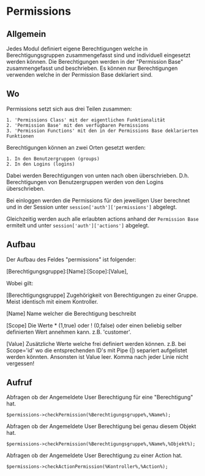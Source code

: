 # Permissions

## Allgemein
Jedes Modul definiert eigene Berechtigungen welche in Berechtigungsgruppen zusammengefasst sind und individuell eingesetzt werden können.
Die Berechtigungen werden in der "Permission Base" zusammengefasst und beschrieben. Es können nur Berechtigungen verwenden welche in der Permission Base deklariert sind.

## Wo
Permissions setzt sich aus drei Teilen zusammen:

    1. 'Permissions Class' mit der eigentlichen Funktionalität
    2. 'Permission Base' mit den verfügbaren Permissions
    3. 'Permission Functions' mit den in der Permissions Base deklarierten Funktionen

Berechtigungen können an zwei Orten gesetzt werden:

    1. In den Benutzergruppen (groups)
    2. In den Logins (logins)
    
Dabei werden Berechtigungen von unten nach oben überschrieben. D.h. Berechtigungen von Benutzergruppen werden von den Logins überschrieben.

Bei einloggen werden die Permissions für den jeweiligen User berechnet und in der Session unter `session['auth']['permissions']` abgelegt.

Gleichzeitig werden auch alle erlaubten actions anhand der `Permission Base` ermitelt und unter `session['auth']['actions']` abgelegt.

## Aufbau
Der Aufbau des Feldes "permissions" ist folgender:

\[Berechtigungsgruppe]:[Name]:[Scope]:[Value],

Wobei gilt:

\[Berechtigungsgruppe] Zugehörigkeit von Berechtigungen zu einer Gruppe. Meist identisch mit einem Kontroller.

\[Name] Name welcher die Berechtigung beschreibt

\[Scope] Die Werte * (1,true) oder ! (0,false) oder einen beliebig selber definierten Wert annehmen kann. z.B. 'customer'.

\[Value] Zusätzliche Werte welche frei definiert werden können. z.B. bei Scope='id' wo die entsprechenden ID's mit Pipe (|) separiert aufgelistet werden könnten. Ansonsten ist Value leer.
Komma nach jeder Linie nicht vergessen!
   
## Aufruf
Abfragen ob der Angemeldete User Berechtigung für eine "Berechtigung" hat.
```
$permissions->checkPermission(%Berechtigungsgruppe%,%Name%);
```

Abfragen ob der Angemeldete User Berechtigung bei genau diesem Objekt hat.
```
$permissions->checkPermission(%Berechtigungsgruppe%,%Name%,%Objekt%);
```

Abfragen ob der Angemeldete User Berechtigung zu einer Action hat.
```
$permissions->checkActionPermission(%Kontroller%,%Action%);
```
